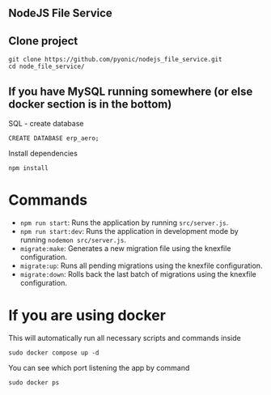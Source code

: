 ## NodeJS File Service

## Clone project

```
git clone https://github.com/pyonic/nodejs_file_service.git
cd node_file_service/
```
## If you have MySQL running somewhere (or else docker section is in the bottom)
SQL - create database
```
CREATE DATABASE erp_aero;
```

Install dependencies

`npm install`

# Commands

- `npm run start`: Runs the application by running `src/server.js`.
- `npm run start:dev`: Runs the application in development mode by running `nodemon src/server.js`.
- `migrate:make`: Generates a new migration file using the knexfile configuration.
- `migrate:up`: Runs all pending migrations using the knexfile configuration.
- `migrate:down`: Rolls back the last batch of migrations using the knexfile configuration.

# If you are using docker

This will automatically run all necessary scripts and commands inside

```
sudo docker compose up -d
```

You can see which port listening the app by command

```
sudo docker ps
```
